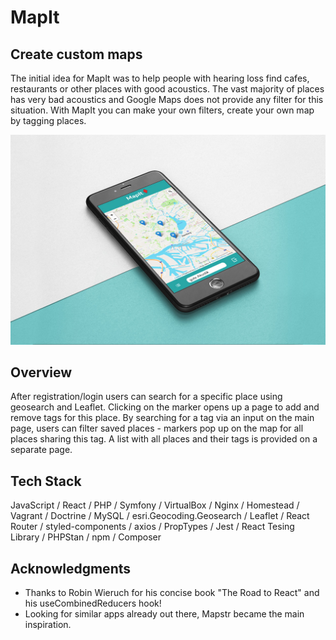 # MapIt

## Create custom maps

The initial idea for MapIt was to help people with hearing loss find cafes, restaurants or other places with good acoustics. The vast majority of places has very bad acoustics and Google Maps does not provide any filter for this situation. With MapIt you can make your own filters, create your own map by tagging places. 

![mocked view on app's main page](https://github.com/lennart-sakowsky/capstone-project/blob/main/mapit-frontend/src/images/lennart_sakowsky_single_screen_MOCK.jpg?raw=true)


## Overview
After registration/login users can search for a specific place using geosearch and Leaflet. Clicking on the marker opens up a page to add and remove tags for this place. By searching for a tag via an input on the main page, users can filter saved places - markers pop up on the map for all places sharing this tag. A list with all places and their tags is provided on a separate page.

## Tech Stack
JavaScript / React / PHP / Symfony / VirtualBox / Nginx / Homestead / Vagrant / Doctrine / MySQL / esri.Geocoding.Geosearch / Leaflet / React Router / styled-components / axios / PropTypes / Jest / React Tesing Library / PHPStan / npm / Composer

## Acknowledgments

* Thanks to Robin Wieruch for his concise book "The Road to React" and his useCombinedReducers hook!
* Looking for similar apps already out there, Mapstr became the main inspiration.
